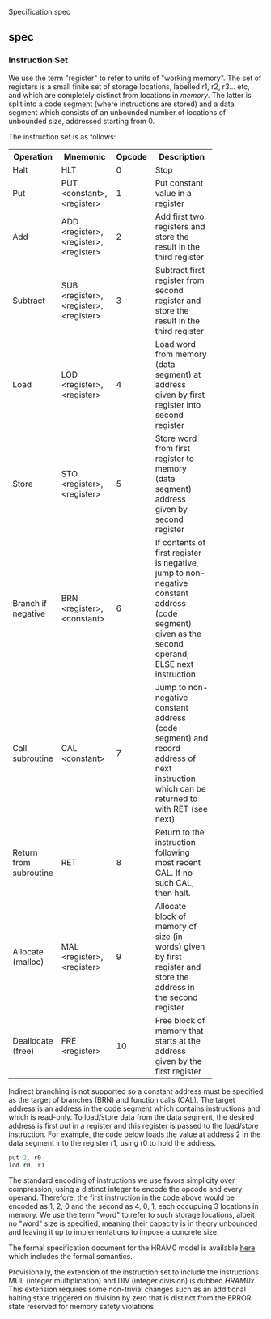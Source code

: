 Specification
spec

spec
-----
### Instruction Set
We use the term "register" to refer to units of "working memory". The set of registers is a small finite set of storage locations, labelled r1, r2, r3... etc, and which are completely distinct from locations in *memory*. The latter is split into a code segment (where instructions are stored) and a data segment which consists of an unbounded number of locations of unbounded size, addressed starting from 0. 

The instruction set is as follows:
<table style="width:80%">

<colgroup>
       <col span="1" style="width: 10%;">
       <col span="1" style="width: 30%;">
       <col span="1" style="width: 5%;">
       <col span="1" style="width: 55%;">
    </colgroup>
<tr class="row">
<th>Operation</th>
<th>Mnemonic</th>
<th>Opcode</th>
<th>Description</th>
</tr>

<tr class="row">
<td>Halt</td>
<td>HLT</td>
<td>0</td>
<td>Stop</td>
</tr>

<tr class="row">
<td>Put</td>
<td>PUT &lt;constant&gt;, &lt;register&gt</td>
<td>1</td>
<td>Put constant value in a register</td>
</tr>

<tr class="row">
<td>Add</td>
<td>ADD &lt;register&gt, &lt;register&gt, &lt;register&gt</td>
<td>2</td>
<td>Add first two registers and store the result in the third register</td>
</tr>

<tr class="row">
<td>Subtract</td>
<td>SUB &lt;register&gt, &lt;register&gt, &lt;register&gt</td>
<td>3</td>
<td>Subtract first register from second register and store the result in the third register</td>
</tr>

<tr class="row">
<td>Load</td>
<td>LOD &lt;register&gt, &lt;register&gt</td>
<td>4</td>
<td>Load word from memory (data segment) at address given by first register into second register</td>
</tr>

<tr class="row">
<td>Store</td>
<td>STO &lt;register&gt, &lt;register&gt</td>
<td>5</td>
<td>Store word from first register to memory (data segment) address given by second register</td>
</tr>

<tr class="row">
<td>Branch if negative</td>
<td>BRN &lt;register&gt, &lt;constant&gt</td>
<td>6</td>
<td>If contents of first register is negative, jump to non-negative constant address (code segment) given as the second operand; ELSE next instruction</td>
</tr>

<tr class="row">
<td>Call subroutine</td>
<td>CAL &lt;constant&gt</td>
<td>7</td>
<td>Jump to non-negative constant address (code segment) and record address of next instruction which can be returned to with RET (see next)</td>
</tr>

<tr class="row">
<td>Return from subroutine</td>
<td>RET</td>
<td>8</td>
<td>Return to the instruction following most recent CAL. If no such CAL, then halt.</td>
</tr>

<tr class="row">
<td>Allocate (malloc)</td>
<td>MAL &lt;register&gt, &lt;register&gt</td>
<td>9</td>
<td>Allocate block of memory of size (in words) given by first register and store the address in the second register</td>
</tr>

<tr class="row">
<td>Deallocate (free)</td>
<td>FRE &lt;register&gt</td>
<td>10</td>
<td>Free block of memory that starts at the address given by the first register</td>
</tr>
</table>

Indirect branching is not supported so a constant address must be specified as the target of branches (BRN) and function calls (CAL). The target address is an address in the code segment which contains instructions and which is read-only. To load/store data from the data segment, the desired address is first put in a register and this register is passed to the load/store instruction. For example, the code below loads the value at address 2 in the data segment into the register r1, using r0 to hold the address.
```asm
put 2, r0
lod r0, r1
```
The standard encoding of instructions we use favors simplicity over compression, using a distinct integer to encode the opcode and every operand. Therefore, the first instruction in the code above would be encoded as 1, 2, 0 and the second as 4, 0, 1, each occupuing 3 locations in memory. We use the term "word" to refer to such storage locations, albeit no "word" size is specified, meaning their capacity is in theory unbounded and leaving it up to implementations to impose a concrete size.

The formal specification document for the HRAM0 model is available [here](https://github.com/hram0/hram0/blob/main/spec.pdf) which includes the formal semantics.

Provisionally, the extension of the instruction set to include the instructions MUL (integer multiplication) and DIV (integer division) is dubbed *HRAM0x*. This extension requires some non-trivial changes such as an additional halting state triggered on division by zero that is distinct from the ERROR state reserved for memory safety violations.
